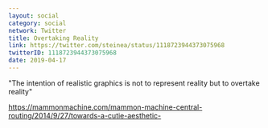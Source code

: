 ```yaml
---
layout: social
category: social
network: Twitter
title: Overtaking Reality
link: https://twitter.com/steinea/status/1118723944373075968
twitterID: 1118723944373075968
date: 2019-04-17
---
```


"The intention of realistic graphics is not to represent reality but to overtake reality"

<https://mammonmachine.com/mammon-machine-central-routing/2014/9/27/towards-a-cutie-aesthetic->
